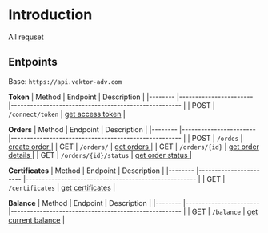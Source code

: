 # Introduction

All requset

## Entpoints

Base: `https://api.vektor-adv.com`

**Token**
| Method 	| Endpoint              	| Description                                         	|
|--------	|-----------------------	|-----------------------------------------------------	|
| POST   	| `/connect/token`       	| [get access token](/token.md#get-token)               |

**Orders**
| Method 	| Endpoint              	| Description                                         	|
|--------	|-----------------------	|-----------------------------------------------------	|
| POST   	| `/ordes`              	| [create order ](/orders.md#create-order )           	|
| GET    	| `/orders/`            	| [get orders ](/orders.md#get-orders )               	|
| GET    	| `/orders/{id}`        	| [get order details ](/orders.md#get-order-details ) 	|
| GET    	| `/orders/{id}/status` 	| [get order status ](/orders.md#get-orders )         	|


**Certificates**
| Method 	| Endpoint              	| Description                                         	|
|--------	|-----------------------	|-----------------------------------------------------	|
| GET   	| `/certificates`       	| [get certificates](/certificates.md#get-certificates) |

**Balance**
| Method 	| Endpoint              	| Description                                         	|
|--------	|-----------------------	|-----------------------------------------------------	|
| GET   	| `/balance`       	      | [get current balance](/certificates.md#get-certificates) |

